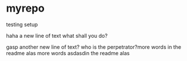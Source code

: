 # myrepo
testing setup

haha a new line of text what shall you do?

gasp another new line of text? who is the perpetrator?more words in the readme alas
more words asdasdin the readme alas
